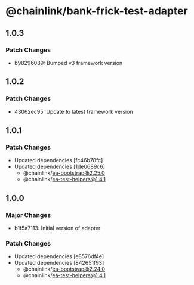 # @chainlink/bank-frick-test-adapter

## 1.0.3

### Patch Changes

- b98296089: Bumped v3 framework version

## 1.0.2

### Patch Changes

- 43062ec95: Update to latest framework version

## 1.0.1

### Patch Changes

- Updated dependencies [fc46b78fc]
- Updated dependencies [1de0689c6]
  - @chainlink/ea-bootstrap@2.25.0
  - @chainlink/ea-test-helpers@1.4.1

## 1.0.0

### Major Changes

- b1f5a7113: Initial version of adapter

### Patch Changes

- Updated dependencies [e8576df4e]
- Updated dependencies [842651f93]
  - @chainlink/ea-bootstrap@2.24.0
  - @chainlink/ea-test-helpers@1.4.1
